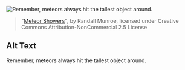 ![Remember, meteors always hit the tallest object around.](https://imgs.xkcd.com/comics/meteor_showers.png)
> "[Meteor Showers](https://xkcd.com/1249/)", by Randall Munroe, licensed under Creative Commons Attribution-NonCommercial 2.5 License

## Alt Text
Remember, meteors always hit the tallest object around.
